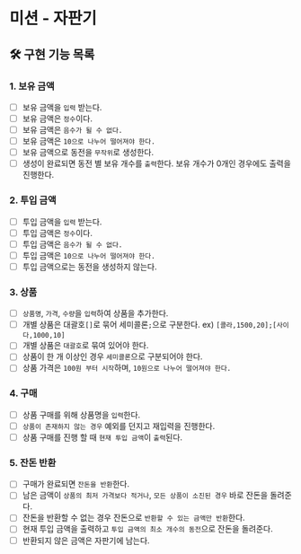 # 미션 - 자판기

## 🛠 구현 기능 목록

### 1. 보유 금액
 * [ ] 보유 금액을 `입력` 받는다.
 * [ ] 보유 금액은 `정수`이다.
 * [ ] 보유 금액은 `음수가 될 수 없다.`
 * [ ] 보유 금액은 `10으로 나누어 떨어져야 한다.`
 * [ ] 보유 금액으로 동전을 `무작위`로 생성한다.
 * [ ] 생성이 완료되면 동전 별 보유 개수를 `출력`한다. 보유 개수가 0개인 경우에도 출력을 진행한다.
 
### 2. 투입 금액
 * [ ] 투입 금액을 `입력` 받는다.
 * [ ] 투입 금액은 `정수`이다.
 * [ ] 투입 금액은 `음수가 될 수 없다.`
 * [ ] 투입 금액은 `10으로 나누어 떨어져야 한다.`
 * [ ] 투입 금액으로는 동전을 생성하지 않는다.

### 3. 상품
 * [ ] `상품명`, `가격`, `수량`을 `입력`하여 상품을 추가한다.
 * [ ] 개별 상품은 대괄호`[]`로 묶어 세미콜론`;`으로 구분한다. ex) `[콜라,1500,20];[사이다,1000,10]`
 * [ ] 개별 상품은 `대괄호`로 묶여 있어야 한다.
 * [ ] 상품이 한 개 이상인 경우 `세미콜론`으로 구분되어야 한다.
 * [ ] 상품 가격은 `100원 부터 시작`하며, `10원으로 나누어 떨어져야 한다.`

### 4. 구매
 * [ ] 상품 구매를 위해 상품명을 `입력`한다.
 * [ ] `상품이 존재하지 않는 경우` 예외를 던지고 재입력을 진행한다.
 * [ ] 상품 구매를 진행 할 때 `현재 투입 금액`이 `출력`된다.

### 5. 잔돈 반환
 * [ ] 구매가 완료되면 `잔돈을 반환`한다.
 * [ ] 남은 금액이 `상품의 최저 가격보다 적거나`, `모든 상품이 소진된 경우` 바로 잔돈을 돌려준다.
 * [ ] 잔돈을 반환할 수 없는 경우 잔돈으로 `반환할 수 있는 금액만 반환`한다.
 * [ ] 현재 투입 금액을 출력하고 `투입 금액의 최소 개수의 동전`으로 잔돈을 돌려준다.
 * [ ] 반환되지 않은 금액은 자판기에 남는다.